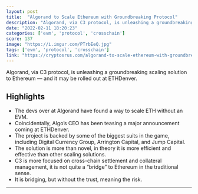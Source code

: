 ```yaml
---
layout: post
title:  "Algorand to Scale Ethereum with Groundbreaking Protocol"
description: "Algorand, via C3 protocol, is unleashing a groundbreaking scaling solution to Ethereum — and it may be rolled out at ETHDenver."
date: "2022-02-11 18:20:23"
categories: ['evm', 'protocol', 'crosschain']
score: 137
image: "https://i.imgur.com/PTrbEeQ.jpg"
tags: ['evm', 'protocol', 'crosschain']
link: "https://cryptosrus.com/algorand-to-scale-ethereum-with-groundbreaking-protocol-ethdenver-announcement/"
---
```


Algorand, via C3 protocol, is unleashing a groundbreaking scaling solution to Ethereum — and it may be rolled out at ETHDenver.

## Highlights

- The devs over at Algorand have found a way to scale ETH without an EVM.
- Coincidentally, Algo’s CEO has been teasing a major announcement coming at ETHDenver.
- The project is backed by some of the biggest suits in the game, including Digital Currency Group, Arrington Capital, and Jump Capital.
- The solution is more than novel, in theory it is more efficient and effective than other scaling solutions.
- C3 is more focused on cross-chain settlement and collateral management, it is not quite a “bridge” to Ethereum in the traditional sense.
- It is bridging, but without the trust, meaning the risk.

---
